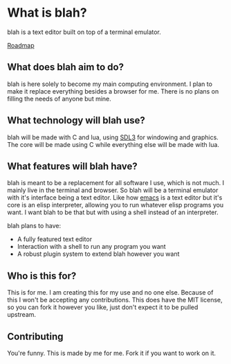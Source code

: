 # What is blah?

blah is a text editor built on top of a terminal emulator.

[Roadmap](/docs/blah-roadmap.md)

## What does blah aim to do?

blah is here solely to become my main computing environment. I plan to make it
replace everything besides a browser for me. There is no plans on filling the 
needs of anyone but mine.

## What technology will blah use?

blah will be made with C and lua, using [SDL3](https://wiki.libsdl.org/SDL3/FrontPage)
for windowing and graphics. The core will be made using C while everything else
will be made with lua.

## What features will blah have?

blah is meant to be a replacement for all software I use, which is not much. I
mainly live in the terminal and browser. So blah will be a terminal emulator
with it's interface being a text editor. Like how [emacs](https://www.gnu.org/software/emacs/)
is a text editor but it's core is an elisp interpreter, allowing you to run
whatever elisp programs you want. I want blah to be that but with using a shell
instead of an interpreter.

blah plans to have:

- A fully featured text editor
- Interaction with a shell to run any program you want
- A robust plugin system to extend blah however you want

## Who is this for?

This is for me. I am creating this for my use and no one else. Because of this 
I won't be accepting any contributions. This does have the MIT license, so you 
can fork it however you like, just don't expect it to be pulled upstream.

## Contributing

You're funny. This is made by me for me. Fork it if you want to work on it.
